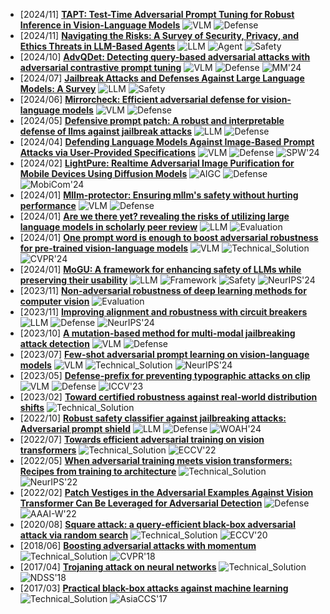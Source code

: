 - [2024/11] **[TAPT: Test-Time Adversarial Prompt Tuning for Robust Inference in Vision-Language Models](https://arxiv.org/abs/2411.13136)** ![VLM](https://img.shields.io/badge/VLM-c7688b) ![Defense](https://img.shields.io/badge/Defense-87b800)
- [2024/11] **[Navigating the Risks: A Survey of Security, Privacy, and Ethics Threats in LLM-Based Agents](https://arxiv.org/abs/2411.09523)** ![LLM](https://img.shields.io/badge/LLM-589cf4) ![Agent](https://img.shields.io/badge/Agent-964B00) ![Safety](https://img.shields.io/badge/Safety-87b800)
- [2024/10] **[AdvQDet: Detecting query-based adversarial attacks with adversarial contrastive prompt tuning](https://arxiv.org/abs/2408.01978)** ![VLM](https://img.shields.io/badge/VLM-c7688b) ![Defense](https://img.shields.io/badge/Defense-87b800) ![MM'24](https://img.shields.io/badge/MM'24-f1b800)
- [2024/07] **[Jailbreak Attacks and Defenses Against Large Language Models: A Survey](https://arxiv.org/abs/2407.04295)** ![LLM](https://img.shields.io/badge/LLM-589cf4) ![Safety](https://img.shields.io/badge/Safety-87b800)
- [2024/06] **[Mirrorcheck: Efficient adversarial defense for vision-language models](https://arxiv.org/abs/2406.09250)** ![VLM](https://img.shields.io/badge/VLM-c7688b) ![Defense](https://img.shields.io/badge/Defense-87b800)
- [2024/05] **[Defensive prompt patch: A robust and interpretable defense of llms against jailbreak attacks](https://arxiv.org/abs/2405.20099)** ![LLM](https://img.shields.io/badge/LLM-589cf4) ![Defense](https://img.shields.io/badge/Defense-87b800)
- [2024/04] **[Defending Language Models Against Image-Based Prompt Attacks via User-Provided Specifications](https://ieeexplore.ieee.org/document/10579532)** ![VLM](https://img.shields.io/badge/VLM-c7688b) ![Defense](https://img.shields.io/badge/Defense-87b800) ![SPW'24](https://img.shields.io/badge/SPW'24-f1b800)
- [2024/02] **[LightPure: Realtime Adversarial Image Purification for Mobile Devices Using Diffusion Models](https://arxiv.org/abs/2409.00340)** ![AIGC](https://img.shields.io/badge/AIGC-a99cf4) ![Defense](https://img.shields.io/badge/Defense-87b800) ![MobiCom'24](https://img.shields.io/badge/MobiCom'24-f1b800)
- [2024/01] **[Mllm-protector: Ensuring mllm's safety without hurting performance](https://arxiv.org/abs/2401.02906)** ![VLM](https://img.shields.io/badge/VLM-c7688b) ![Defense](https://img.shields.io/badge/Defense-87b800)
- [2024/01] **[Are we there yet? revealing the risks of utilizing large language models in scholarly peer review](https://arxiv.org/abs/2412.01708)** ![LLM](https://img.shields.io/badge/LLM-589cf4) ![Evaluation](https://img.shields.io/badge/Evaluation-87b800)
- [2024/01] **[One prompt word is enough to boost adversarial robustness for pre-trained vision-language models](https://openaccess.thecvf.com/content/CVPR2024/papers/Li_One_Prompt_Word_is_Enough_to_Boost_Adversarial_Robustness_for_CVPR_2024_paper.pdf)** ![VLM](https://img.shields.io/badge/VLM-c7688b) ![Technical_Solution](https://img.shields.io/badge/Technical_Solution-87b800) ![CVPR'24](https://img.shields.io/badge/CVPR'24-f1b800)
- [2024/01] **[MoGU: A framework for enhancing safety of LLMs while preserving their usability](https://openreview.net/pdf?id=SrFbgIjb53)** ![LLM](https://img.shields.io/badge/LLM-589cf4) ![Framework](https://img.shields.io/badge/Framework-87b800) ![Safety](https://img.shields.io/badge/Safety-87b800) ![NeurIPS'24](https://img.shields.io/badge/NeurIPS'24-f1b800)
- [2023/11] **[Non-adversarial robustness of deep learning methods for computer vision](https://arxiv.org/pdf/2305.14986)** ![Evaluation](https://img.shields.io/badge/Evaluation-87b800)
- [2023/11] **[Improving alignment and robustness with circuit breakers](https://arxiv.org/abs/2406.04313)** ![LLM](https://img.shields.io/badge/LLM-589cf4) ![Defense](https://img.shields.io/badge/Defense-87b800) ![NeurIPS'24](https://img.shields.io/badge/NeurIPS'24-f1b800)
- [2023/10] **[A mutation-based method for multi-modal jailbreaking attack detection](https://arxiv.org/abs/2310.14442)** ![VLM](https://img.shields.io/badge/VLM-c7688b) ![Defense](https://img.shields.io/badge/Defense-87b800)
- [2023/07] **[Few-shot adversarial prompt learning on vision-language models](https://arxiv.org/abs/2403.14774)** ![VLM](https://img.shields.io/badge/VLM-c7688b) ![Technical_Solution](https://img.shields.io/badge/Technical_Solution-87b800) ![NeurIPS'24](https://img.shields.io/badge/NeurIPS'24-f1b800)
- [2023/05] **[Defense-prefix for preventing typographic attacks on clip](https://arxiv.org/abs/2304.04512)** ![VLM](https://img.shields.io/badge/VLM-c7688b) ![Defense](https://img.shields.io/badge/Defense-87b800) ![ICCV'23](https://img.shields.io/badge/ICCV'23-f1b800)
- [2023/02] **[Toward certified robustness against real-world distribution shifts](https://arxiv.org/abs/2206.03669)** ![Technical_Solution](https://img.shields.io/badge/Technical_Solution-87b800)
- [2022/10] **[Robust safety classifier against jailbreaking attacks: Adversarial prompt shield](https://aclanthology.org/2024.woah-1.12/)** ![LLM](https://img.shields.io/badge/LLM-589cf4) ![Defense](https://img.shields.io/badge/Defense-87b800) ![WOAH'24](https://img.shields.io/badge/WOAH'24-f1b800)
- [2022/07] **[Towards efficient adversarial training on vision transformers](https://link.springer.com/chapter/10.1007/978-3-031-19784-0_18)** ![Technical_Solution](https://img.shields.io/badge/Technical_Solution-87b800) ![ECCV'22](https://img.shields.io/badge/ECCV'22-f1b800)
- [2022/05] **[When adversarial training meets vision transformers: Recipes from training to architecture](https://proceedings.neurips.cc/paper_files/paper/2022/file/760b5def8dcb1156aac454e9c0f5f406-Paper-Conference.pdf)** ![Technical_Solution](https://img.shields.io/badge/Technical_Solution-87b800) ![NeurIPS'22](https://img.shields.io/badge/NeurIPS'22-f1b800)
- [2022/02] **[Patch Vestiges in the Adversarial Examples Against Vision Transformer Can Be Leveraged for Adversarial Detection](https://openreview.net/pdf?id=Y3fjmc2vkKA)** ![Defense](https://img.shields.io/badge/Defense-87b800) ![AAAI-W'22](https://img.shields.io/badge/AAAI--W'22-f1b800)
- [2020/08] **[Square attack: a query-efficient black-box adversarial attack via random search](https://link.springer.com/chapter/10.1007/978-3-030-58580-8_29)** ![Technical_Solution](https://img.shields.io/badge/Technical_Solution-87b800) ![ECCV'20](https://img.shields.io/badge/ECCV'20-f1b800)
- [2018/06] **[Boosting adversarial attacks with momentum](https://openaccess.thecvf.com/content_cvpr_2018/html/Dong_Boosting_Adversarial_Attacks_CVPR_2018_paper.html)** ![Technical_Solution](https://img.shields.io/badge/Technical_Solution-87b800) ![CVPR'18](https://img.shields.io/badge/CVPR'18-f1b800)
- [2017/04] **[Trojaning attack on neural networks](https://www.ndss-symposium.org/ndss2018/proceedings/papers/ndss2018_03A-1_Liu_paper.pdf)** ![Technical_Solution](https://img.shields.io/badge/Technical_Solution-87b800) ![NDSS'18](https://img.shields.io/badge/NDSS'18-f1b800)
- [2017/03] **[Practical black-box attacks against machine learning](https://dl.acm.org/doi/10.1145/3052973.3053009)** ![Technical_Solution](https://img.shields.io/badge/Technical_Solution-87b800) ![AsiaCCS'17](https://img.shields.io/badge/AsiaCCS'17-f1b800)
